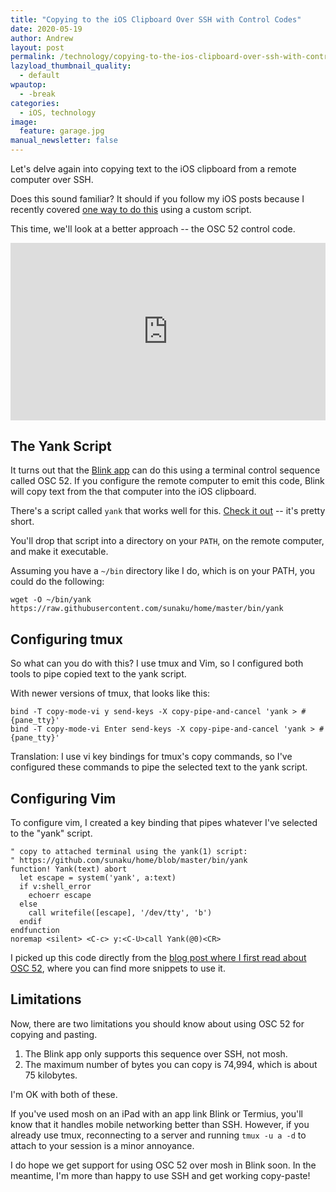 ```yaml
---
title: "Copying to the iOS Clipboard Over SSH with Control Codes"
date: 2020-05-19
author: Andrew
layout: post
permalink: /technology/copying-to-the-ios-clipboard-over-ssh-with-control-codes/
lazyload_thumbnail_quality:
  - default
wpautop:
  - -break
categories:
  - iOS, technology
image:
  feature: garage.jpg
manual_newsletter: false
---
```


Let's delve again into copying text to the iOS clipboard from a remote computer over SSH.

Does this sound familiar? It should if you follow my iOS posts because I recently covered [one way to do this](https://andrewbrookins.com/technology/synchronizing-the-ios-clipboard-with-a-remote-server-using-command-line-tools/) using a custom script.

This time, we'll look at a better approach -- the OSC 52 control code.

<style>.embed-container { position: relative; padding-bottom: 56.25%; height: 0; overflow: hidden; max-width: 100%; } .embed-container iframe, .embed-container object, .embed-container embed { position: absolute; top: 0; left: 0; width: 100%; height: 100%; }</style><div class='embed-container'><iframe src='https://www.youtube.com/embed/s7PHeuMGZGI' frameborder='0' allowfullscreen></iframe></div>

## The Yank Script

It turns out that the [Blink app](https://blink.sh) can do this using a terminal control sequence called OSC 52. If you configure the remote computer to emit this code, Blink will copy text from the that computer into the iOS clipboard.

There's a script called `yank` that works well for this. [Check it out](https://github.com/sunaku/home/blob/master/bin/yank) -- it's pretty short.

You'll drop that script into a directory on your `PATH`, on the remote computer, and make it executable.

Assuming you have a `~/bin` directory like I do, which is on your PATH, you could do the following:

    wget -O ~/bin/yank https://raw.githubusercontent.com/sunaku/home/master/bin/yank

## Configuring tmux

So what can you do with this? I use tmux and Vim, so I configured both tools to pipe copied text to the yank script.

With newer versions of tmux, that looks like this:

```
bind -T copy-mode-vi y send-keys -X copy-pipe-and-cancel 'yank > #{pane_tty}'
bind -T copy-mode-vi Enter send-keys -X copy-pipe-and-cancel 'yank > #{pane_tty}' 

```

Translation: I use vi key bindings for tmux's copy commands, so I've configured these commands to pipe the selected text to the yank script.

## Configuring Vim

To configure vim, I created a key binding that pipes whatever I've selected to the "yank" script.

```
" copy to attached terminal using the yank(1) script:
" https://github.com/sunaku/home/blob/master/bin/yank
function! Yank(text) abort
  let escape = system('yank', a:text)
  if v:shell_error
    echoerr escape
  else
    call writefile([escape], '/dev/tty', 'b')
  endif
endfunction
noremap <silent> <C-c> y:<C-U>call Yank(@0)<CR>

```

I picked up this code directly from the [blog post where I first read about OSC 52](https://sunaku.github.io/tmux-yank-osc52.html), where you can find more snippets to use it.

## Limitations

Now, there are two limitations you should know about using OSC 52 for copying and pasting.

1. The Blink app only supports this sequence over SSH, not mosh.
2. The maximum number of bytes you can copy is 74,994, which is about 75 kilobytes.

I'm OK with both of these.

If you've used mosh on an iPad with an app link Blink or Termius, you'll know that it handles mobile networking better than SSH. However, if you already use tmux, reconnecting to a server and running `tmux -u a -d` to attach to your session is a minor annoyance.

I do hope we get support for using OSC 52 over mosh in Blink soon. In the meantime, I'm more than happy to use SSH and get working copy-paste!
